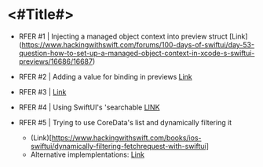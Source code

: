 #  <#Title#>

- RFER #1 | Injecting a managed object context into preview struct
[Link] (https://www.hackingwithswift.com/forums/100-days-of-swiftui/day-53-question-how-to-set-up-a-managed-object-context-in-xcode-s-swiftui-previews/16686/16687)

- RFER #2 | Adding a value for binding in previews
[Link](https://www.hackingwithswift.com/books/ios-swiftui/adding-a-custom-star-rating-component#:~:text=SwiftUI%20has%20a,property%20with%20this%3A)

- RFER #3 | 
[Link](https://www.hackingwithswift.com/forums/100-days-of-swiftui/day-56-bookworm-preview-crashes-when-using-moc/19940#:~:text=struct%20DetailView_Previews%3A,%7D%0A%20%20%20%20%7D%0A%7D)

- RFER #4 | Using SwiftUI's 'searchable
[LINK](https://www.youtube.com/watch?v=iTqwa0DCIMA)

- RFER #5 | Trying to use CoreData's list and dynamically filtering it
    - (Link)[https://www.hackingwithswift.com/books/ios-swiftui/dynamically-filtering-fetchrequest-with-swiftui]
    - Alternative implemplentations: [Link]( https://stackoverflow.com/questions/68530633/how-to-use-a-fetchrequest-with-the-new-searchable-modifier-in-swiftui)
